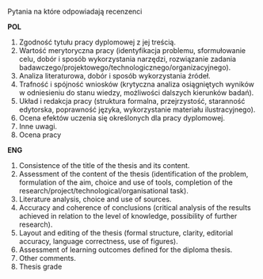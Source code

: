 Pytania na które odpowiadają recenzenci

**POL**

1.	Zgodność tytułu pracy dyplomowej z jej treścią.
2.	Wartość merytoryczna pracy (identyfikacja problemu, sformułowanie celu, dobór i sposób wykorzystania narzędzi, rozwiązanie zadania badawczego/projektowego/technologicznego/organizacyjnego).
3.	Analiza literaturowa, dobór i sposób wykorzystania źródeł.
4.	Trafność i spójność wniosków (krytyczna analiza osiągniętych wyników w odniesieniu do stanu wiedzy, możliwości dalszych kierunków badań).
5.	Układ i redakcja pracy (struktura formalna, przejrzystość, staranność edytorska, poprawność języka, wykorzystanie materiału ilustracyjnego).
6.	Ocena efektów uczenia się określonych dla pracy dyplomowej.
7.	Inne uwagi.
8.	Ocena pracy

**ENG**

1.	Consistence of the title of the thesis and its content.
2.	Assessment of the content of the thesis (identification of the problem, formulation of the aim, choice and use of tools, completion of the research/project/technological/organisational task).
3.	Literature analysis, choice and use of sources.
4.	Accuracy and coherence of conclusions (critical analysis of the results achieved in relation to the level of knowledge, possibility of further research).
5.	Layout and editing of the thesis (formal structure, clarity, editorial accuracy, language correctness, use of figures).
6.	Assessment of learning outcomes defined for the diploma thesis.
7.	Other comments.
8.	Thesis grade

